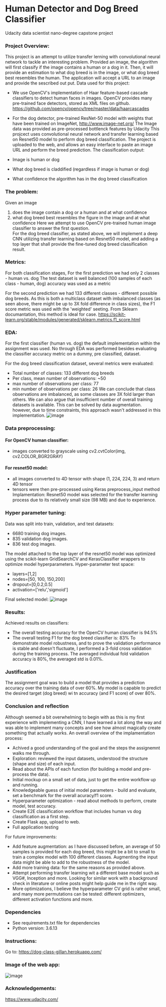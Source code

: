 # Human Detector and Dog Breed Classifier

Udacity data scientist nano-degree capstone project 


### Project Overview:
This project is an attempt to utilize transfer lerning with convolutional neural network to tackle an interesting problem.
Provided an image, the algorithm will first classify if the image contains a human or a dog in it.
Then, it will provide an estimation to what dog breed is in the image, or what dog breed best resembles the human.
The application will accept a URL to an image and provide the sescribed out put.
Data used for this project:
- We use OpenCV's implementation of Haar feature-based cascade classifiers to detect human faces in images.
OpenCV provides many pre-trained face detectors, stored as XML files on github.
https://github.com/opencv/opencv/tree/master/data/haarcascades
- For the dog detector, pre-trained ResNet-50 model with weights that have been trained on ImageNet,
http://www.image-net.org/
The Image data was provided as pre-processed bottlenck features by Udacity
This projcect uses convolutional neural network and transfer learning based on Resnet50 model to perform dog breed classification. The project is uploaded to the web, and allows an easy interface to paste an image URL and perform the breed prediction. The classification output:

-	Image is human or dog
-	What dog breed is claddified (regardless if image is human or dog)
-	What confidence the algorithm has in the dog breed classification
	
	
### The problem:
Given an image 
1. does the image contain a dog or a human and at what confidence
2. what dog breed best resembles the figure in the image and at what confidence
Here we attempt to use OpenCV pre-trained human image classifier to answer the first question.  
For the dog breed classifier, as stated above, we will implement a deep CNN utilizing transfer learning based on Resnet50 model, and adding a top layer that shall provide the fine-tuned dog breed classification result.	


### Metrics:
For both classification stages, 
For the first prediction we had only 2 classes - human vs. dog
The test dataset is well balanced (100 samples of each class - human, dog)
accuracy was used as a metric

For the second prediction we had 133 different classes - different possible dog breeds.
As this is both a multiclass dataset with imbalanced classes (as seen above, there might be up to 3X fold difference in class sizes), the F1 score metric was used with the 'weighted' seeting. From Sklearn documantation, this method is ideal for case.
https://scikit-learn.org/stable/modules/generated/sklearn.metrics.f1_score.html


### EDA:
For the first classifier (human vs. dog) the default implementation within the assignment was used. No through EDA was performed besides evaluating the classifier accuracy metric on a dummy, pre classified, dataset. 

For the dog breed classification dataset, several metrics were evaluated:
- Total number of classes: 133 different dog breeds
- Per class, mean number of observations: ~50
- max number of observations per class: 77
- min number of observations per class: 26
We can conclude that class observations are imbalanced, as some classes are 3X fold larger than others. We can also argue that insufficient number of overall training datasets is available. This can be solved by data augmentation. however, due to time constraints, this approach wasn't addressed in this implementation.	
![image](https://user-images.githubusercontent.com/69136925/124169429-ea991e00-daae-11eb-891a-13d62e4267ab.png)


### Data preprocessing:

#### For OpenCV human classifier:
- images converted to grayscale using cv2.cvtColor(img, cv2.COLOR_BGR2GRAY)

#### For resnet50 model:
- all images converted to 4D tensor with shape (1, 224, 224, 3) and return 4D tensor
- tensors were then pre-processed using Keras preprocess_input method	
Implamentation:
Resnet50 model was selected for the transfer learning process due to its relatively small size (98 MB) and due to experience.


### Hyper parameter tuning:
Data was split into train, validation, and test datasets:
- 6680 training dog images.
- 835 validation dog images.
- 836 test dog images. 

The model attached to the top layer of the resnet50 model was optimized using the scikit-learn GridSearchCV and KerasClassifier wrappers to optimize model hyperparameters.
Hyper-parameter test space:
- layers=[1,2]
- nodes=[50, 100, 150,200]
- dropout=[0,0.2,0.5]
- activation=['relu','sigmoid']

Final selected model:
![image](https://user-images.githubusercontent.com/69136925/123932307-fcd56800-d999-11eb-8f94-e9a26c5bd146.png)


### Results:
Achieved results on classifiers:
-	The overall testing accuracy for the OpenCV human classifier is 94.5% 
-	The overall testing F1 for the dog breed classifier is: 83%
To demonstrate model robustness, and to prove the validation performance is stable and doesn't fluctuate, I performed a 3-fold cross validation during the training process. 
The averaged individual fold validation accuracy is 80%, the averaged std is 0.01%.


### Justification
The assignment goal was to build a model that provides a prediction accuracy over the training data of over 60%. My model is capable to predict the desired target (dog breed) wi tn accuracy (and F1 score) of over 80%. 


### Conclusion and reflection
Although seemed a bit overwhelming to begin with as this is my first experience with implementing a CNN, I have learned a lot along the way and was able to implement many concepts and see how almost magically create something that actually works.
An overall overview of the implamentation process:
- Achived a good understanding of the goal and the steps the assignemnt walks me through.
- Exploration: reviewed the input datasets, understood the structure (shape and size) of each input.
- Read about the APIs of each function (for building a model and pre-process the data).
- Initial mockup on a small set of data, just to get the entire workflow up and running.
- Knowledgeable guess of initial model parameters - build and evaluate, set a benchmark for the overall acuracy/f1 score.
- Hyperparameter optimization - read about methods to perform, create model, test accuracy.
- Create E2E classification workflow that includes human vs dog classification as a first step.   
- Create Flask app, upload to web.
- Full application testing


For future improvements:
-	Add feature augmentation: as I have discussed before, an average of 50 samples is provided for each dog breed, this might be a bit to small to train a complex model with 100 different classes. Augmenting the input data might be able to add to the robustness of the model.
-	Add more training data: for the same reasons as provided above.
-	Attempt performing transfer learning wit a different base model such as VGG#, Inception and more. Looking for similar work with a background check in literature or online posts might help guide me in the right way.
-	More optimizations, I believe the hyperparameter CV grid is rather small, and many more permutations can be tested: different optimizers, different activation functions and more.


### Dependencies
- See requirements.txt file for dependencies
- Python version: 3.6.13


### Instructions:
Go to: https://dog-class-gillan.herokuapp.com/


### Image of the web app:
![image](https://user-images.githubusercontent.com/69136925/123932512-33ab7e00-d99a-11eb-947e-3945da69a1e9.png)

### Acknowledgements:
https://www.udacity.com/
